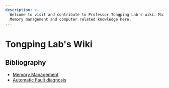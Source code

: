 ```yaml
---
description: >-
  Welcome to visit and contribute to Professor Tongping Lab's wiki. Mainly
  Memory management and computer related knowledge here.
---
```


# Tongping Lab's Wiki

## Bibliography

* [Memory Management](memory-management/)
* [Automatic Fault diagnosis](automatic-fault-diagnosis.md)

